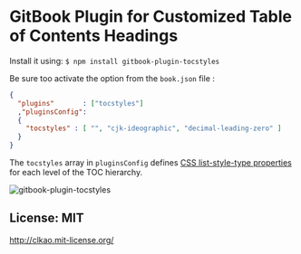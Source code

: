 GitBook Plugin for Customized Table of Contents Headings
========================================================

Install it using: ```$ npm install gitbook-plugin-tocstyles```

Be sure too activate the option from the `book.json` file :

```json
{
  "plugins"       : ["tocstyles"]
  ,"pluginsConfig":
  {
    "tocstyles" : [ "", "cjk-ideographic", "decimal-leading-zero" ]
  }
}
```

The `tocstyles` array in `pluginsConfig` defines [CSS list-style-type properties](http://www.w3.org/TR/css-counter-styles-3/#counter-style) for each level of the TOC hierarchy.

![gitbook-plugin-tocstyles](https://raw.github.com/clkao/gitbook-plugin-tocstyles/master/thumbnail.png "gitbook-plugin-tocstyles")

## License: MIT

http://clkao.mit-license.org/
